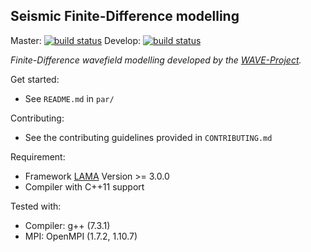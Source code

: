 ## Seismic Finite-Difference modelling

Master: [![build status](https://git.scc.kit.edu/WAVE/FDSimulation_LAMA/badges/master/build.svg)](https://git.scc.kit.edu/WAVE/FDSimulation_LAMA/commits/master)  Develop: [![build status](https://git.scc.kit.edu/WAVE/FDSimulation_LAMA/badges/develop/build.svg)](https://git.scc.kit.edu/WAVE/FDSimulation_LAMA/commits/develop)

*Finite-Difference wavefield modelling developed by the [WAVE-Project](http://wave-toolbox.org).*

Get started:
- See `README.md` in `par/`

Contributing:
- See the contributing guidelines provided in `CONTRIBUTING.md`

Requirement:
- Framework [LAMA](https://www.libama.org) Version >= 3.0.0
- Compiler with C++11 support

Tested with:
- Compiler: g++ (7.3.1)
- MPI: OpenMPI (1.7.2, 1.10.7)

